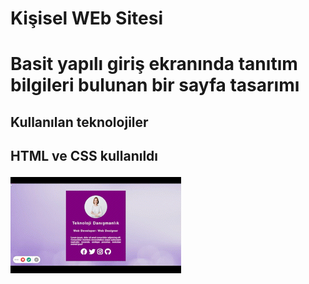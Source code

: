<h1>Kişisel WEb Sitesi<h1>

<p> Basit yapılı giriş ekranında tanıtım bilgileri bulunan bir sayfa tasarımı<p>

<h2> Kullanılan teknolojiler<h2>

<p> HTML ve CSS kullanıldı<p>

![](wb.gif)
